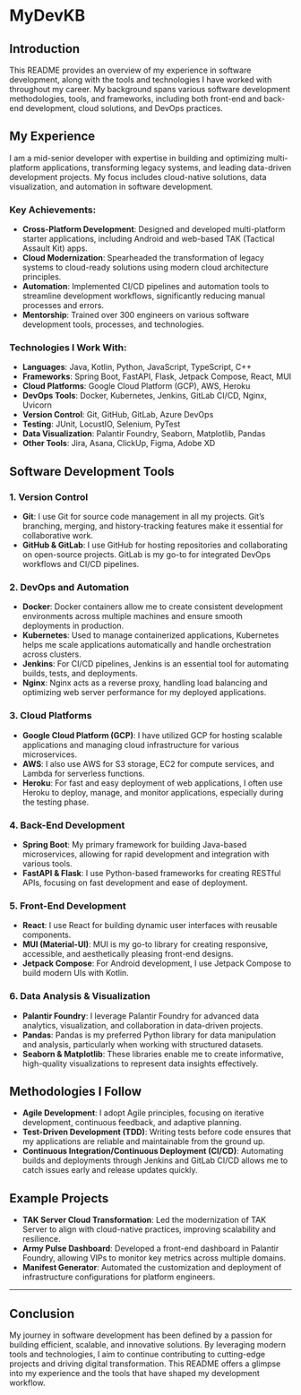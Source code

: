 # MyDevKB

## Introduction

This README provides an overview of my experience in software development, along with the tools and technologies I have
worked with throughout my career. My background spans various software development methodologies, tools, and frameworks,
including both front-end and back-end development, cloud solutions, and DevOps practices.

## My Experience

I am a mid-senior developer with expertise in building and optimizing multi-platform applications, transforming legacy
systems, and leading data-driven development projects. My focus includes cloud-native solutions, data visualization, and
automation in software development.

### Key Achievements:

- **Cross-Platform Development**: Designed and developed multi-platform starter applications, including Android and
  web-based TAK (Tactical Assault Kit) apps.
- **Cloud Modernization**: Spearheaded the transformation of legacy systems to cloud-ready solutions using modern cloud
  architecture principles.
- **Automation**: Implemented CI/CD pipelines and automation tools to streamline development workflows, significantly
  reducing manual processes and errors.
- **Mentorship**: Trained over 300 engineers on various software development tools, processes, and technologies.

### Technologies I Work With:

- **Languages**: Java, Kotlin, Python, JavaScript, TypeScript, C++
- **Frameworks**: Spring Boot, FastAPI, Flask, Jetpack Compose, React, MUI
- **Cloud Platforms**: Google Cloud Platform (GCP), AWS, Heroku
- **DevOps Tools**: Docker, Kubernetes, Jenkins, GitLab CI/CD, Nginx, Uvicorn
- **Version Control**: Git, GitHub, GitLab, Azure DevOps
- **Testing**: JUnit, LocustIO, Selenium, PyTest
- **Data Visualization**: Palantir Foundry, Seaborn, Matplotlib, Pandas
- **Other Tools**: Jira, Asana, ClickUp, Figma, Adobe XD

## Software Development Tools

### 1. **Version Control**

- **Git**: I use Git for source code management in all my projects. Git’s branching, merging, and history-tracking
  features make it essential for collaborative work.
- **GitHub & GitLab**: I use GitHub for hosting repositories and collaborating on open-source projects. GitLab is my
  go-to for integrated DevOps workflows and CI/CD pipelines.

### 2. **DevOps and Automation**

- **Docker**: Docker containers allow me to create consistent development environments across multiple machines and
  ensure smooth deployments in production.
- **Kubernetes**: Used to manage containerized applications, Kubernetes helps me scale applications automatically and
  handle orchestration across clusters.
- **Jenkins**: For CI/CD pipelines, Jenkins is an essential tool for automating builds, tests, and deployments.
- **Nginx**: Nginx acts as a reverse proxy, handling load balancing and optimizing web server performance for my
  deployed applications.

### 3. **Cloud Platforms**

- **Google Cloud Platform (GCP)**: I have utilized GCP for hosting scalable applications and managing cloud
  infrastructure for various microservices.
- **AWS**: I also use AWS for S3 storage, EC2 for compute services, and Lambda for serverless functions.
- **Heroku**: For fast and easy deployment of web applications, I often use Heroku to deploy, manage, and monitor
  applications, especially during the testing phase.

### 4. **Back-End Development**

- **Spring Boot**: My primary framework for building Java-based microservices, allowing for rapid development and
  integration with various tools.
- **FastAPI & Flask**: I use Python-based frameworks for creating RESTful APIs, focusing on fast development and ease of
  deployment.

### 5. **Front-End Development**

- **React**: I use React for building dynamic user interfaces with reusable components.
- **MUI (Material-UI)**: MUI is my go-to library for creating responsive, accessible, and aesthetically pleasing
  front-end designs.
- **Jetpack Compose**: For Android development, I use Jetpack Compose to build modern UIs with Kotlin.

### 6. **Data Analysis & Visualization**

- **Palantir Foundry**: I leverage Palantir Foundry for advanced data analytics, visualization, and collaboration in
  data-driven projects.
- **Pandas**: Pandas is my preferred Python library for data manipulation and analysis, particularly when working with
  structured datasets.
- **Seaborn & Matplotlib**: These libraries enable me to create informative, high-quality visualizations to represent
  data insights effectively.

## Methodologies I Follow

- **Agile Development**: I adopt Agile principles, focusing on iterative development, continuous feedback, and adaptive
  planning.
- **Test-Driven Development (TDD)**: Writing tests before code ensures that my applications are reliable and
  maintainable from the ground up.
- **Continuous Integration/Continuous Deployment (CI/CD)**: Automating builds and deployments through Jenkins and GitLab
  CI/CD allows me to catch issues early and release updates quickly.

## Example Projects

- **TAK Server Cloud Transformation**: Led the modernization of TAK Server to align with cloud-native practices,
  improving scalability and resilience.
- **Army Pulse Dashboard**: Developed a front-end dashboard in Palantir Foundry, allowing VIPs to monitor key metrics
  across multiple domains.
- **Manifest Generator**: Automated the customization and deployment of infrastructure configurations for platform
  engineers.

---

## Conclusion

My journey in software development has been defined by a passion for building efficient, scalable, and innovative
solutions. By leveraging modern tools and technologies, I aim to continue contributing to cutting-edge projects and
driving digital transformation. This README offers a glimpse into my experience and the tools that have shaped my
development workflow.